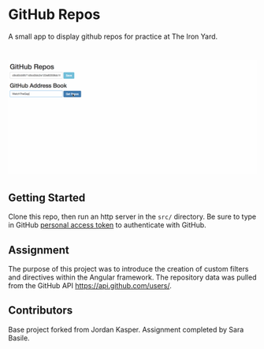 
# GitHub Repos

A small app to display github repos for practice at The Iron Yard.

# ![pageres](src/github_repos.gif)

## Getting Started

Clone this repo, then run an http server in the `src/` directory. Be sure to type in GitHub [personal access token](https://github.com/settings/tokens) to authenticate with GitHub.

## Assignment

The purpose of this project was to introduce the creation of custom filters and directives within the Angular framework.
The repository data was pulled from the GitHub API https://api.github.com/users/.

## Contributors

Base project forked from Jordan Kasper.
Assignment completed by Sara Basile.
